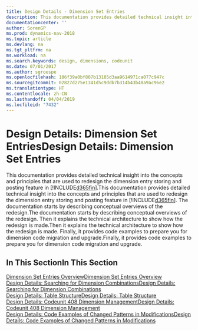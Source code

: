 ```yaml
---
title: Design Details - Dimension Set Entries
description: This documentation provides detailed technical insight into the concepts and principles that are used to redesign the dimension entry storing and posting feature.
documentationcenter: ''
author: SorenGP
ms.prod: dynamics-nav-2018
ms.topic: article
ms.devlang: na
ms.tgt_pltfrm: na
ms.workload: na
ms.search.keywords: design, dimensions, codeunit
ms.date: 07/01/2017
ms.author: sgroespe
ms.openlocfilehash: 186f39a0bf807b13185d3aa9614971ca077c947c
ms.sourcegitcommit: 02827d275e1341d5c9ddb7b314b43b48a9ac96e2
ms.translationtype: HT
ms.contentlocale: zh-CN
ms.lasthandoff: 04/04/2019
ms.locfileid: "7432"
---
```

# <a name="design-details-dimension-set-entries"></a><span data-ttu-id="94f48-103">Design Details: Dimension Set Entries</span><span class="sxs-lookup"><span data-stu-id="94f48-103">Design Details: Dimension Set Entries</span></span>
<span data-ttu-id="94f48-104">This documentation provides detailed technical insight into the concepts and principles that are used to redesign the dimension entry storing and posting feature in [!INCLUDE[d365fin](includes/d365fin_md.md)].</span><span class="sxs-lookup"><span data-stu-id="94f48-104">This documentation provides detailed technical insight into the concepts and principles that are used to redesign the dimension entry storing and posting feature in [!INCLUDE[d365fin](includes/d365fin_md.md)].</span></span> <span data-ttu-id="94f48-105">The documentation starts by describing conceptual overviews of the redesign.</span><span class="sxs-lookup"><span data-stu-id="94f48-105">The documentation starts by describing conceptual overviews of the redesign.</span></span> <span data-ttu-id="94f48-106">Then it explains the technical architecture to show how the redesign is made.</span><span class="sxs-lookup"><span data-stu-id="94f48-106">Then it explains the technical architecture to show how the redesign is made.</span></span> <span data-ttu-id="94f48-107">Finally, it provides code examples to prepare you for dimension code migration and upgrade.</span><span class="sxs-lookup"><span data-stu-id="94f48-107">Finally, it provides code examples to prepare you for dimension code migration and upgrade.</span></span>  

## <a name="in-this-section"></a><span data-ttu-id="94f48-108">In This Section</span><span class="sxs-lookup"><span data-stu-id="94f48-108">In This Section</span></span>  
[<span data-ttu-id="94f48-109">Dimension Set Entries Overview</span><span class="sxs-lookup"><span data-stu-id="94f48-109">Dimension Set Entries Overview</span></span>](design-details-dimension-set-entries-overview.md)  
[<span data-ttu-id="94f48-110">Design Details: Searching for Dimension Combinations</span><span class="sxs-lookup"><span data-stu-id="94f48-110">Design Details: Searching for Dimension Combinations</span></span>](design-details-searching-for-dimension-combinations.md)  
[<span data-ttu-id="94f48-111">Design Details: Table Structure</span><span class="sxs-lookup"><span data-stu-id="94f48-111">Design Details: Table Structure</span></span>](design-details-table-structure.md)  
[<span data-ttu-id="94f48-112">Design Details: Codeunit 408 Dimension Management</span><span class="sxs-lookup"><span data-stu-id="94f48-112">Design Details: Codeunit 408 Dimension Management</span></span>](design-details-codeunit-408-dimension-management.md)  
[<span data-ttu-id="94f48-113">Design Details: Code Examples of Changed Patterns in Modifications</span><span class="sxs-lookup"><span data-stu-id="94f48-113">Design Details: Code Examples of Changed Patterns in Modifications</span></span>](design-details-code-examples-of-changed-patterns-in-modifications.md)
